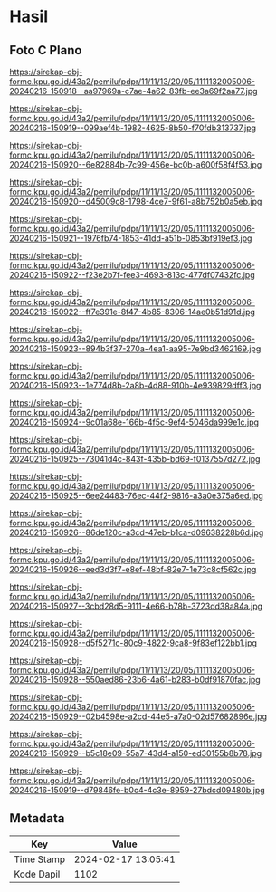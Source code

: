 # Hasil

## Foto C Plano

https://sirekap-obj-formc.kpu.go.id/43a2/pemilu/pdpr/11/11/13/20/05/1111132005006-20240216-150918--aa97969a-c7ae-4a62-83fb-ee3a69f2aa77.jpg

https://sirekap-obj-formc.kpu.go.id/43a2/pemilu/pdpr/11/11/13/20/05/1111132005006-20240216-150919--099aef4b-1982-4625-8b50-f70fdb313737.jpg

https://sirekap-obj-formc.kpu.go.id/43a2/pemilu/pdpr/11/11/13/20/05/1111132005006-20240216-150920--6e82884b-7c99-456e-bc0b-a600f58f4f53.jpg

https://sirekap-obj-formc.kpu.go.id/43a2/pemilu/pdpr/11/11/13/20/05/1111132005006-20240216-150920--d45009c8-1798-4ce7-9f61-a8b752b0a5eb.jpg

https://sirekap-obj-formc.kpu.go.id/43a2/pemilu/pdpr/11/11/13/20/05/1111132005006-20240216-150921--1976fb74-1853-41dd-a51b-0853bf919ef3.jpg

https://sirekap-obj-formc.kpu.go.id/43a2/pemilu/pdpr/11/11/13/20/05/1111132005006-20240216-150922--f23e2b7f-fee3-4693-813c-477df07432fc.jpg

https://sirekap-obj-formc.kpu.go.id/43a2/pemilu/pdpr/11/11/13/20/05/1111132005006-20240216-150922--ff7e391e-8f47-4b85-8306-14ae0b51d91d.jpg

https://sirekap-obj-formc.kpu.go.id/43a2/pemilu/pdpr/11/11/13/20/05/1111132005006-20240216-150923--894b3f37-270a-4ea1-aa95-7e9bd3462169.jpg

https://sirekap-obj-formc.kpu.go.id/43a2/pemilu/pdpr/11/11/13/20/05/1111132005006-20240216-150923--1e774d8b-2a8b-4d88-910b-4e939829dff3.jpg

https://sirekap-obj-formc.kpu.go.id/43a2/pemilu/pdpr/11/11/13/20/05/1111132005006-20240216-150924--9c01a68e-166b-4f5c-9ef4-5046da999e1c.jpg

https://sirekap-obj-formc.kpu.go.id/43a2/pemilu/pdpr/11/11/13/20/05/1111132005006-20240216-150925--73041d4c-843f-435b-bd69-f0137557d272.jpg

https://sirekap-obj-formc.kpu.go.id/43a2/pemilu/pdpr/11/11/13/20/05/1111132005006-20240216-150925--6ee24483-76ec-44f2-9816-a3a0e375a6ed.jpg

https://sirekap-obj-formc.kpu.go.id/43a2/pemilu/pdpr/11/11/13/20/05/1111132005006-20240216-150926--86de120c-a3cd-47eb-b1ca-d09638228b6d.jpg

https://sirekap-obj-formc.kpu.go.id/43a2/pemilu/pdpr/11/11/13/20/05/1111132005006-20240216-150926--eed3d3f7-e8ef-48bf-82e7-1e73c8cf562c.jpg

https://sirekap-obj-formc.kpu.go.id/43a2/pemilu/pdpr/11/11/13/20/05/1111132005006-20240216-150927--3cbd28d5-9111-4e66-b78b-3723dd38a84a.jpg

https://sirekap-obj-formc.kpu.go.id/43a2/pemilu/pdpr/11/11/13/20/05/1111132005006-20240216-150928--d5f5271c-80c9-4822-9ca8-9f83ef122bb1.jpg

https://sirekap-obj-formc.kpu.go.id/43a2/pemilu/pdpr/11/11/13/20/05/1111132005006-20240216-150928--550aed86-23b6-4a61-b283-b0df91870fac.jpg

https://sirekap-obj-formc.kpu.go.id/43a2/pemilu/pdpr/11/11/13/20/05/1111132005006-20240216-150929--02b4598e-a2cd-44e5-a7a0-02d57682896e.jpg

https://sirekap-obj-formc.kpu.go.id/43a2/pemilu/pdpr/11/11/13/20/05/1111132005006-20240216-150929--b5c18e09-55a7-43d4-a150-ed30155b8b78.jpg

https://sirekap-obj-formc.kpu.go.id/43a2/pemilu/pdpr/11/11/13/20/05/1111132005006-20240216-150919--d79846fe-b0c4-4c3e-8959-27bdcd09480b.jpg


## Metadata

| Key        | Value               |
| ---------- | ------------------- |
| Time Stamp | 2024-02-17 13:05:41 |
| Kode Dapil | 1102                |



